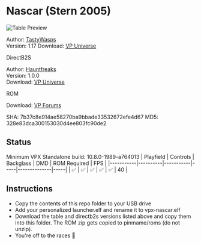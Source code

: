 # Nascar (Stern 2005)

![Table Preview](https://vpuniverse.com/screenshots/monthly_2024_03/screenshot_cab.png.cb18ada5277069130ecd01a85255f1a3.png)

Author: [TastyWasps](https://vpuniverse.com/profile/44724-tastywasps/)  
Version: 1.17
Download: [VP Universe](https://vpuniverse.com/files/file/18982-nascar-stern-2005/)

DirectB2S

Author: [Hauntfreaks](https://vpuniverse.com/profile/5216-hauntfreaks/)  
Version: 1.0.0  
Download: [VP Universe](https://vpuniverse.com/files/file/18983-nascar-stern-2005-b2s-with-full-dmd/)

ROM

Download: [VP Forums](https://www.vpforums.org/index.php?app=downloads&showfile=157)

SHA: 7b37c8e914ae58270ba9bbade33532672efe4d67
MD5: 328e83dca300153030d4ee803fc90de2

## Status 

Minimum VPX Standalone build: 10.8.0-1989-a764013
| Playfield | Controls | Backglass | DMD | ROM Required | FPS | 
|-----------|----------|-----------|-----|--------------|-----|
| :white_check_mark: | :white_check_mark: | :white_check_mark: | :white_check_mark: | :white_check_mark: | 40 |

## Instructions

- Copy the contents of this repo folder to your USB drive
- Add your personalized launcher.elf and rename it to vpx-nascar.elf
- Download the table and directb2s versions listed above and copy them into this folder. The ROM zip gets copied to pinmame/roms (do not unzip).
- You're off to the races 🏁
